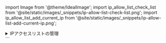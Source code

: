 
import Image from '@theme/IdealImage';
import ip_allow_list_check_list from '@site/static/images/_snippets/ip-allow-list-check-list.png';
import ip_allow_list_add_current_ip from '@site/static/images/_snippets/ip-allow-list-add-current-ip.png';

<details>
    <summary>IPアクセスリストの管理</summary>

ClickHouse Cloudサービスのリストから作業するサービスを選択し、**設定**に切り替えます。 IPアクセスリストに、あなたのClickHouse Cloudサービスに接続する必要があるリモートシステムのIPアドレスまたは範囲が含まれていない場合は、**IPを追加**することで問題を解決できます：

<Image size="md" img={ip_allow_list_check_list} alt="IPアクセスリストでサービスがあなたのIPアドレスからのトラフィックを許可しているか確認してください" border />

接続する必要がある個々のIPアドレスまたはアドレス範囲を追加します。 フォームを適宜修正し、**保存**します。

<Image size="md" img={ip_allow_list_add_current_ip} alt="ClickHouse CloudのIPアクセスリストに現在のIPアドレスを追加する" border />

</details>
```
